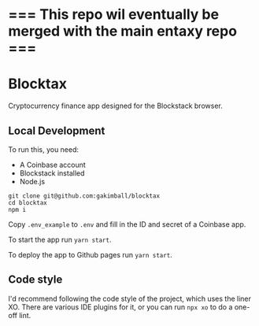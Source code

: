# === This repo wil eventually be merged with the main entaxy repo ===

# Blocktax

Cryptocurrency finance app designed for the Blockstack browser.

## Local Development

To run this, you need:

- A Coinbase account
- Blockstack installed
- Node.js

```shell
git clone git@github.com:gakimball/blocktax
cd blocktax
npm i
```

Copy `.env_example` to `.env` and fill in the ID and secret of a Coinbase app.

To start the app run `yarn start`.

To deploy the app to Github pages run `yarn start`.


## Code style

I'd recommend following the code style of the project, which uses the liner XO. There are various IDE plugins for it, or you can run `npx xo` to do a one-off lint.
